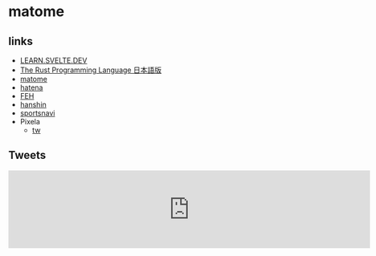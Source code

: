 # matome

## links

- [LEARN.SVELTE.DEV](https://learn.svelte.jp/tutorial/tweens)
- [The Rust Programming Language 日本語版](https://doc.rust-jp.rs/book-ja/)
- [matome](https://twitter.com/euro_s/lists/matome)
- [hatena](https://b.hatena.ne.jp)
- [FEH](https://twitter.com/FE_Heroes_JP)
- [hanshin](https://twitter.com/hanshintigersjp)
- [sportsnavi](https://baseball.yahoo.co.jp/npb)
- Pixela
  - [tw](https://pixe.la/v1/users/euro/graphs/twitter.html)

## Tweets

<iframe src="https://pixe.la/v1/users/euro/graphs/twitter.html?mode=simple" height="155" width="720" frameborder="0"></iframe>
